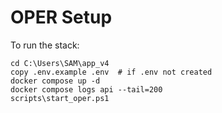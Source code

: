# OPER Setup

To run the stack:

```
cd C:\Users\SAM\app_v4
copy .env.example .env  # if .env not created
docker compose up -d
docker compose logs api --tail=200
scripts\start_oper.ps1
```
